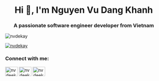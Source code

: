 <h1 align="center">Hi 👋, I'm Nguyen Vu Dang Khanh</h1>
<h3 align="center">A passionate software engineer developer from Vietnam</h3>

<p align="left"> <img src="https://komarev.com/ghpvc/?username=nvdekay&label=Profile%20views&color=0e75b6&style=flat" alt="nvdekay" /> </p>

<p align="left"> <a href="https://github.com/ryo-ma/github-profile-trophy"><img src="https://github-profile-trophy.vercel.app/?username=nvdekay" alt="nvdekay" /></a> </p>

<h3 align="left">Connect with me:</h3>
<p align="left">
<a href="https://linkedin.com/in/nvdeekay07" target="blank"><img align="center" src="https://raw.githubusercontent.com/rahuldkjain/github-profile-readme-generator/master/src/images/icons/Social/linked-in-alt.svg" alt="nvdeekay07" height="30" width="40" /></a>
<a href="https://fb.com/nvdeekay.07" target="blank"><img align="center" src="https://raw.githubusercontent.com/rahuldkjain/github-profile-readme-generator/master/src/images/icons/Social/facebook.svg" alt="nvdeekay.07" height="30" width="40" /></a>
<a href="https://instagram.com/nvdeekay.07" target="blank"><img align="center" src="https://raw.githubusercontent.com/rahuldkjain/github-profile-readme-generator/master/src/images/icons/Social/instagram.svg" alt="nvdeekay.07" height="30" width="40" /></a>
</p>

